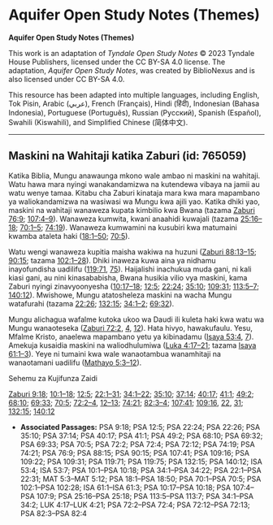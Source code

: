 # Aquifer Open Study Notes (Themes)

**Aquifer Open Study Notes (Themes)**

This work is an adaptation of *Tyndale Open Study Notes* © 2023 Tyndale House Publishers, licensed under the CC BY\-SA 4\.0 license. The adaptation, *Aquifer Open Study Notes*, was created by BiblioNexus and is also licensed under CC BY\-SA 4\.0\.

This resource has been adapted into multiple languages, including English, Tok Pisin, Arabic (عربي), French (Français), Hindi (हिंदी), Indonesian (Bahasa Indonesia), Portuguese (Português), Russian (Русский), Spanish (Español), Swahili (Kiswahili), and Simplified Chinese (简体中文).



--------------------------------

## Maskini na Wahitaji katika Zaburi (id: 765059)

Katika Biblia, Mungu anawaunga mkono wale ambao ni maskini na wahitaji. Watu hawa mara nyingi wanakandamizwa na kutendewa vibaya na jamii au watu wenye tamaa. Kitabu cha Zaburi kinataja mara kwa mara mapambano ya waliokandamizwa na wasiwasi wa Mungu kwa ajili yao. Katika dhiki yao, maskini na wahitaji wanaweza kupata kimbilio kwa Bwana (tazama [Zaburi 76:9](https://ref.ly/Ps76:9); [107:4–9](https://ref.ly/Ps107:4-Ps107:9)). Wanaweza kumwita, kwani anaahidi kuwajali (tazama [25:16–18](https://ref.ly/Ps25:16-Ps25:18); [70:1–5](https://ref.ly/Ps70:1-Ps70:5); [74:19](https://ref.ly/Ps74:19)). Wanaweza kumwamini na kusubiri kwa matumaini kwamba ataleta haki ([18:1–50](https://ref.ly/Ps18:1-Ps18:50); [70:5](https://ref.ly/Ps70:5)).

Watu wengi wanaweza kupitia maisha wakiwa na huzuni ([Zaburi 88:13–15](https://ref.ly/Ps88:15); [90:15](https://ref.ly/Ps90:15); tazama [102:1–28](https://ref.ly/Ps102:1-Ps102:28)). Dhiki inaweza kuwa aina ya nidhamu inayofundisha uadilifu ([119:71](https://ref.ly/Ps119:71), [75](https://ref.ly/Ps119:75)). Haijalishi inachukua muda gani, ni kali kiasi gani, au nini kinasababisha, Bwana husikia vilio vya maskini, kama Zaburi nyingi zinavyoonyesha ([10:17–18](https://ref.ly/Ps10:17-Ps10:18); [12:5](https://ref.ly/Ps12:5); [22:24](https://ref.ly/Ps22:24); [35:10](https://ref.ly/Ps35:10); [109:31](https://ref.ly/Ps109:31); [113:5–7](https://ref.ly/Ps113:5-Ps113:7); [140:12](https://ref.ly/Ps140:12)). Mwishowe, Mungu atatosheleza maskini na wacha Mungu watafurahi (tazama [22:26](https://ref.ly/Ps22:26); [132:15](https://ref.ly/Ps132:15); [34:1–2](https://ref.ly/Ps34:1-Ps34:2); [69:32](https://ref.ly/Ps69:32)).

Mungu alichagua wafalme kutoka ukoo wa Daudi ili kuleta haki kwa watu wa Mungu wanaoteseka ([Zaburi 72:2](https://ref.ly/Ps72:2), [4](https://ref.ly/Ps72:4), [12](https://ref.ly/Ps72:12)). Hata hivyo, hawakufaulu. Yesu, Mfalme Kristo, anaelewa mapambano yetu ya kibinadamu ([Isaya 53:4](https://ref.ly/Isa53:4), [7](https://ref.ly/Isa53:7)). Amekuja kusaidia maskini na waliodhulumiwa ([Luka 4:17–21](https://ref.ly/Luke4:17-Luke4:21); tazama [Isaya 61:1–3](https://ref.ly/Isa61:1-Isa61:3)). Yeye ni tumaini kwa wale wanaotambua wanamhitaji na wanaotamani uadilifu ([Mathayo 5:3–12](https://ref.ly/Matt5:3-Matt5:12)).

Sehemu za Kujifunza Zaidi

[Zaburi 9:18](https://ref.ly/Ps9:18); [10:1–18](https://ref.ly/Ps10:1-Ps10:18); [12:5](https://ref.ly/Ps12:5); [22:1–31](https://ref.ly/Ps22:1-Ps22:31); [34:1–22](https://ref.ly/Ps34:1-Ps34:22); [35:10](https://ref.ly/Ps35:10); [37:14](https://ref.ly/Ps37:14); [40:17](https://ref.ly/Ps40:17); [41:1](https://ref.ly/Ps41:1); [49:2](https://ref.ly/Ps49:2); [68:10](https://ref.ly/Ps68:10); [69:33](https://ref.ly/Ps69:33); [70:5](https://ref.ly/Ps70:5); [72:2–4](https://ref.ly/Ps72:2-Ps72:4), [12–13](https://ref.ly/Ps72:12-Ps72:13); [74:21](https://ref.ly/Ps74:21); [82:3–4](https://ref.ly/Ps82:3-Ps82:4); [107:41](https://ref.ly/Ps107:41); [109:16](https://ref.ly/Ps109:16), [22](https://ref.ly/Ps109:22), [31](https://ref.ly/Ps109:31); [132:15](https://ref.ly/Ps132:15); [140:12](https://ref.ly/Ps140:12)

* **Associated Passages:** PSA 9:18; PSA 12:5; PSA 22:24; PSA 22:26; PSA 35:10; PSA 37:14; PSA 40:17; PSA 41:1; PSA 49:2; PSA 68:10; PSA 69:32; PSA 69:33; PSA 70:5; PSA 72:2; PSA 72:4; PSA 72:12; PSA 74:19; PSA 74:21; PSA 76:9; PSA 88:15; PSA 90:15; PSA 107:41; PSA 109:16; PSA 109:22; PSA 109:31; PSA 119:71; PSA 119:75; PSA 132:15; PSA 140:12; ISA 53:4; ISA 53:7; PSA 10:1–PSA 10:18; PSA 34:1–PSA 34:22; PSA 22:1–PSA 22:31; MAT 5:3–MAT 5:12; PSA 18:1–PSA 18:50; PSA 70:1–PSA 70:5; PSA 102:1–PSA 102:28; ISA 61:1–ISA 61:3; PSA 10:17–PSA 10:18; PSA 107:4–PSA 107:9; PSA 25:16–PSA 25:18; PSA 113:5–PSA 113:7; PSA 34:1–PSA 34:2; LUK 4:17–LUK 4:21; PSA 72:2–PSA 72:4; PSA 72:12–PSA 72:13; PSA 82:3–PSA 82:4

